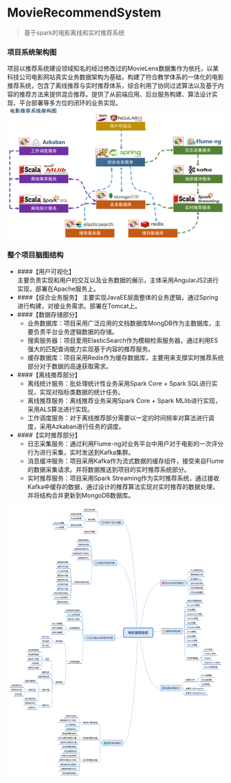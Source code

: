 # MovieRecommendSystem
>基于spark的电影离线和实时推荐系统

### 项目系统架构图
项目以推荐系统建设领域知名的经过修改过的MovieLens数据集作为依托，以某科技公司电影网站真实业务数据架构为基础，构建了符合教学体系的一体化的电影推荐系统，包含了离线推荐与实时推荐体系，综合利用了协同过滤算法以及基于内容的推荐方法来提供混合推荐。提供了从前端应用、后台服务构建、算法设计实现、平台部署等多方位的闭环的业务实现。  
![avatar](resource/framework.png)

### 整个项目脑图结构
- ####【用户可视化】  
    主要负责实现和用户的交互以及业务数据的展示，主体采用AngularJS2进行实现，部署在Apache服务上。
- ####【综合业务服务】 
    主要实现JavaEE层面整体的业务逻辑，通过Spring进行构建，对接业务需求。部署在Tomcat上。
- ####【数据存储部分】
    * 业务数据库：项目采用广泛应用的文档数据库MongDB作为主数据库，主要负责平台业务逻辑数据的存储。
    * 搜索服务器：项目爱用ElasticSearch作为模糊检索服务器，通过利用ES强大的匹配查询能力实现基于内容的推荐服务。
    * 缓存数据库：项目采用Redis作为缓存数据库，主要用来支撑实时推荐系统部分对于数据的高速获取需求。
- ####【离线推荐部分】
    * 离线统计服务：批处理统计性业务采用Spark Core + Spark SQL进行实现，实现对指标类数据的统计任务。
    * 离线推荐服务：离线推荐业务采用Spark Core + Spark MLlib进行实现，采用ALS算法进行实现。
    * 工作调度服务：对于离线推荐部分需要以一定的时间频率对算法进行调度，采用Azkaban进行任务的调度。
- ####【实时推荐部分】
    * 日志采集服务：通过利用Flume-ng对业务平台中用户对于电影的一次评分行为进行采集，实时发送到Kafka集群。
    * 消息缓冲服务：项目采用Kafka作为流式数据的缓存组件，接受来自Flume的数据采集请求。并将数据推送到项目的实时推荐系统部分。
    * 实时推荐服务：项目采用Spark Streaming作为实时推荐系统，通过接收Kafka中缓存的数据，通过设计的推荐算法实现对实时推荐的数据处理，并将结构合并更新到MongoDB数据库。

![avatar](resource/naotu.png)